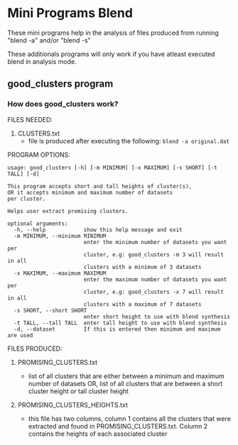 # Mini Programs Blend

These mini programs help in the analysis of files produced from running "blend -a" and/or "blend -s"

These additionals programs will only work if you have atleast executed blend in analysis mode.

## good_clusters program

### How does good_clusters work?

FILES NEEDED:
1. CLUSTERS.txt
	- file is produced after executing the following: `blend -a original.dat` 

PROGRAM OPTIONS:
```
usage: good_clusters [-h] [-m MINIMUM] [-x MAXIMUM] [-s SHORT] [-t TALL] [-d]

This program accepts short and tall heights of cluster(s),
OR it accepts minimum and maximum number of datasets
per cluster.

Helps user extract promising clusters.

optional arguments:
  -h, --help            show this help message and exit
  -m MINIMUM, --minimum MINIMUM
                        enter the minimum number of datasets you want per
                        cluster, e.g: good_clusters -m 3 will result in all
                        clusters with a minimum of 3 datasets
  -x MAXIMUM, --maximum MAXIMUM
                        enter the maximum number of datasets you want per
                        cluster, e.g: good_clusters -x 7 will result in all
                        clusters with a maximum of 7 datasets
  -s SHORT, --short SHORT
                        enter short height to use with blend synthesis
  -t TALL, --tall TALL  enter tall height to use with blend synthesis
  -d, --dataset         If this is entered then minimum and maximum are used
```

FILES PRODUCED:
1. PROMISING_CLUSTERS.txt
	- list of all clusters that are either between a minimum and maximum number of datasets
	OR, list of all clusters that are between a short cluster height or tall cluster height

2. PROMISING_CLUSTERS_HEIGHTS.txt
	- this file has two columns, column 1 contains all the clusters that were extracted and
	found in PROMISING_CLUSTERS.txt. Column 2 contains the heights of each associated cluster
